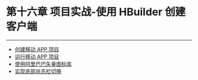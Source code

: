 # 第十六章 项目实战-使用 HBuilder 创建客户端

---

* [创建移动 APP 项目](/chapter16/创建移动APP项目.md)
* [运行移动 APP 项目](/chapter16/运行移动APP项目.md)
* [使用阿里巴巴矢量图标库](/chapter16/使用阿里巴巴矢量图标库.md)
* [实现底部状态栏切换](/chapter16/实现底部选项卡切换.md)